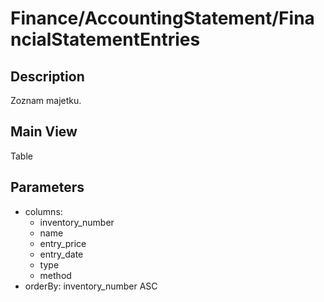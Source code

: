 # Finance/AccountingStatement/FinancialStatementEntries

## Description

Zoznam majetku.

## Main View

Table

## Parameters

* columns:
  * inventory_number
  * name
  * entry_price
  * entry_date
  * type
  * method
* orderBy: inventory_number ASC
